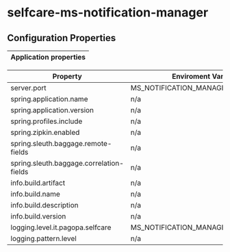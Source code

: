 # selfcare-ms-notification-manager

## Configuration Properties

| **Application properties** |
|:--------------------------:|

| **Property** | **Enviroment Variable** | **Default** | **Required** |
|--------------|-------------------------|-------------|:------------:|
|server.port|MS_NOTIFICATION_MANAGER_SERVER_PORT|<a name= "default property"></a>[default_property](https://github.com/pagopa/selfcare-ms-notification-manager/blob/release-dev/app/src/main/resources/config/application.yml)| yes |
|spring.application.name| n/a |<a name= "default property"></a>[default_property](https://github.com/pagopa/selfcare-ms-notification-manager/blob/release-dev/app/src/main/resources/config/application.yml)| yes |
|spring.application.version| n/a |<a name= "default property"></a>[default_property](https://github.com/pagopa/selfcare-ms-notification-manager/blob/release-dev/app/src/main/resources/config/application.yml)| yes |
|spring.profiles.include| n/a |<a name= "default property"></a>[default_property](https://github.com/pagopa/selfcare-ms-notification-manager/blob/release-dev/app/src/main/resources/config/application.yml)| yes |
|spring.zipkin.enabled| n/a |<a name= "default property"></a>[default_property](https://github.com/pagopa/selfcare-ms-notification-manager/blob/release-dev/app/src/main/resources/config/application.yml)| yes |
|spring.sleuth.baggage.remote-fields| n/a |<a name= "default property"></a>[default_property](https://github.com/pagopa/selfcare-ms-notification-manager/blob/release-dev/app/src/main/resources/config/application.yml)| yes |
|spring.sleuth.baggage.correlation-fields| n/a |<a name= "default property"></a>[default_property](https://github.com/pagopa/selfcare-ms-notification-manager/blob/release-dev/app/src/main/resources/config/application.yml)| yes |
|info.build.artifact| n/a |<a name= "default property"></a>[default_property](https://github.com/pagopa/selfcare-ms-notification-manager/blob/release-dev/app/src/main/resources/config/application.yml)| yes |
|info.build.name| n/a |<a name= "default property"></a>[default_property](https://github.com/pagopa/selfcare-ms-notification-manager/blob/release-dev/app/src/main/resources/config/application.yml)| yes |
|info.build.description| n/a |<a name= "default property"></a>[default_property](https://github.com/pagopa/selfcare-ms-notification-manager/blob/release-dev/app/src/main/resources/config/application.yml)| yes |
|info.build.version| n/a |<a name= "default property"></a>[default_property](https://github.com/pagopa/selfcare-ms-notification-manager/blob/release-dev/app/src/main/resources/config/application.yml)| yes |
|logging.level.it.pagopa.selfcare| MS_NOTIFICATION_MANAGER_LOG_LEVEL |<a name= "default property"></a>[default_property](https://github.com/pagopa/selfcare-ms-notification-manager/blob/release-dev/app/src/main/resources/config/application.yml)| yes |
|logging.pattern.level| n/a |<a name= "default property"></a>[default_property](https://github.com/pagopa/selfcare-ms-notification-manager/blob/release-dev/app/src/main/resources/config/application.yml)| yes |
